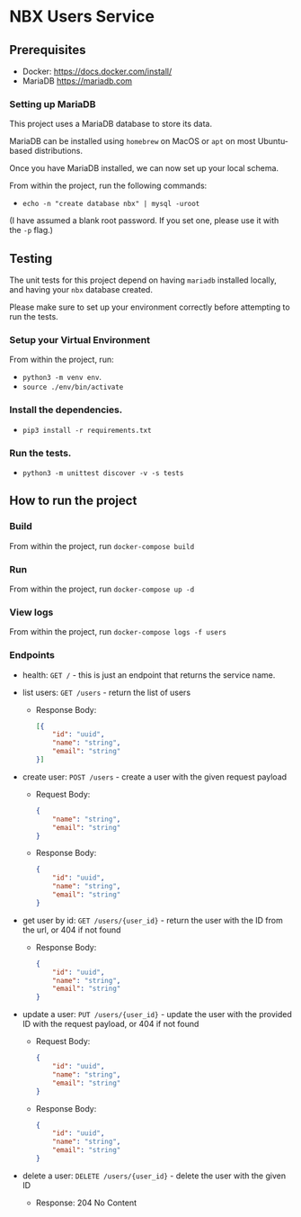 # NBX Users Service

## Prerequisites

- Docker: https://docs.docker.com/install/
- MariaDB https://mariadb.com

### Setting up MariaDB

This project uses a MariaDB database to store its data.

MariaDB can be installed using `homebrew` on MacOS or `apt` on most Ubuntu-based distributions.

Once you have MariaDB installed, we can now set up your local schema.

From within the project, run the following commands:

- `echo -n "create database nbx" | mysql -uroot`

(I have assumed a blank root password. If you set one, please use it with the `-p` flag.)
## Testing

The unit tests for this project depend on having `mariadb` installed locally, and having your `nbx` database created.

Please make sure to set up your environment correctly before attempting to run the tests.

### Setup your Virtual Environment

From within the project, run:
- `python3 -m venv env`.
- `source ./env/bin/activate`

### Install the dependencies.

- `pip3 install -r requirements.txt`

### Run the tests.

- `python3 -m unittest discover -v -s tests`

## How to run the project

### Build

From within the project, run `docker-compose build`

### Run

From within the project, run `docker-compose up -d`

### View logs

From within the project, run `docker-compose logs -f users`

### Endpoints

- health: `GET /` - this is just an endpoint that returns the service name.
- list users: `GET /users` - return the list of users
  - Response Body:

    ```json
    [{
        "id": "uuid",
        "name": "string",
        "email": "string"
    }]
    ```

- create user: `POST /users` - create a user with the given request payload
  - Request Body:

    ```json
    {
        "name": "string",
        "email": "string"
    }
    ```

  - Response Body:

    ```json
    {
        "id": "uuid",
        "name": "string",
        "email": "string"
    }
    ```

- get user by id: `GET /users/{user_id}` - return the user with the ID from the url, or 404 if not found
  - Response Body:

    ```json
    {
        "id": "uuid",
        "name": "string",
        "email": "string"
    }
    ```

- update a user: `PUT /users/{user_id}` - update the user with the provided ID with the request payload, or 404 if not found
  - Request Body:

    ```json
    {
        "id": "uuid",
        "name": "string",
        "email": "string"
    }
    ```

  - Response Body:

    ```json
    {
        "id": "uuid",
        "name": "string",
        "email": "string"
    }
    ```

- delete a user: `DELETE /users/{user_id}` - delete the user with the given ID
  - Response: 204 No Content


